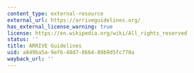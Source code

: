 ```yaml
---
content_type: external-resource
external_url: https://arriveguidelines.org/
has_external_license_warning: true
license: https://en.wikipedia.org/wiki/All_rights_reserved
status: ''
title: ARRIVE Guidelines
uid: a849ba5a-9ef6-48d7-8664-89b9d5fc770a
wayback_url: ''
---
```

